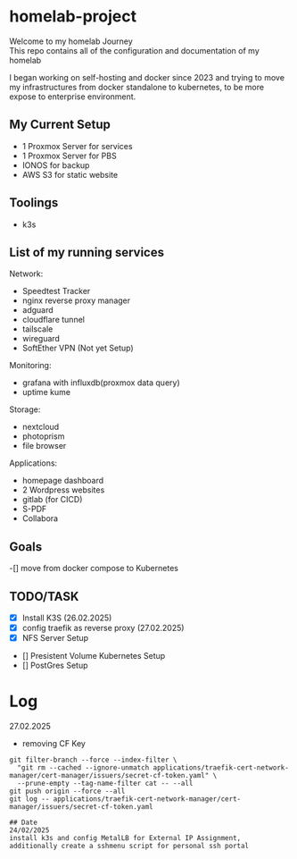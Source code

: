 # homelab-project
Welcome to my homelab Journey </br>
This repo contains all of the configuration and documentation of my homelab

I began working on self-hosting and docker since 2023 and trying to move my infrastructures from docker standalone to kubernetes, to be more expose to enterprise environment.
## My Current Setup
- 1 Proxmox Server for services
- 1 Proxmox Server for PBS
- IONOS for backup
- AWS S3 for static website
## Toolings
- k3s

## List of my running services
Network:
- Speedtest Tracker
- nginx reverse proxy manager
- adguard
- cloudflare tunnel
- tailscale
- wireguard
- SoftEther VPN (Not yet Setup)

Monitoring:
- grafana with influxdb(proxmox data query)
- uptime kume

Storage:
- nextcloud
- photoprism
- file browser

Applications:
- homepage dashboard
- 2 Wordpress websites
- gitlab (for CICD)
- S-PDF
- Collabora

## Goals
-[] move from docker compose to Kubernetes 
## TODO/TASK
- [x] Install K3S (26.02.2025)
- [x] config traefik as reverse proxy (27.02.2025)
- [x] NFS Server Setup
- [] Presistent Volume Kubernetes Setup
- [] PostGres Setup

# Log
27.02.2025
- removing CF Key
```
git filter-branch --force --index-filter \
  "git rm --cached --ignore-unmatch applications/traefik-cert-network-manager/cert-manager/issuers/secret-cf-token.yaml" \
  --prune-empty --tag-name-filter cat -- --all
git push origin --force --all
git log -- applications/traefik-cert-network-manager/cert-manager/issuers/secret-cf-token.yaml

## Date
24/02/2025
install k3s and config MetalLB for External IP Assignment, additionally create a sshmenu script for personal ssh portal
